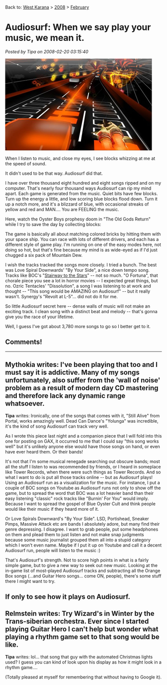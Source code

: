 Back to: [West Karana](/posts/westkarana.md) > [2008](/posts/2008/westkarana.md) > [February](./westkarana.md)
# Audiosurf: When we say play your music, we mean it.

*Posted by Tipa on 2008-02-20 03:15:40*

![audiosurf.jpg](../../../uploads/2008/02/audiosurf.jpg)

When I listen to music, and close my eyes, I see blocks whizzing at me at the speed of sound.

It didn't used to be that way. Audiosurf did that.

I have over three thousand eight hundred and eight songs ripped and on my computer. That's nearly four thousand ways Audiosurf can rip my mind apart. Each game is generated from the music. Quiet bits have few blocks. Turn up the energy a little, and low scoring blue blocks flood down. Turn it up a notch more, and it's a blizzard of blue, with occasional streaks of yellow and red and MAN.... You are FEELING the music.

Here, watch the Oyster Boys prophesy doom in "The Old Gods Return" while I try to save the day by collecting blocks:

The game is basically all about matching colored bricks by hitting them with your space ship. You can race with lots of different drivers, and each has a different style of game play. I'm running on one of the easy modes here, not doing so hot, but that's fine because my mind is as wide-eyed as if I'd just chugged a six pack of Mountain Dew.

I wish the tracks tracked the songs more closely. I tried a bunch. The best was Love Spiral Downwards' "By Your Side", a nice down tempo song. Tracks like BOC's "[Stairway to the Stars](http://youtube.com/watch?v=sA1K5NGAKEs)" -- not so much. "O Fortuna", that chorale piece you see a lot in horror movies -- I expected great things, but no. Ozric Tentacles' "Dissolution", a song I was listening to at work and thought -- "This song would be AMAZING on Audiosurf" -- but it really wasn't. Synergy's "Revolt at L-5"... did not do it for me.

So little Audiosurf secret here -- dense walls of music will not make an exciting track. I clean song with a distinct beat and melody -- that's gonna give you the race of your lifetime.

Well, I guess I've got about 3,780 more songs to go so I better get to it.

## Comments!
---
**Mythokia** writes: I've been playing that too and I must say it is addictive. Many of my songs unfortunately, also suffer from the 'wall of noise' problem as a result of modern day CD mastering and therefore lack any dynamic range whatsoever.
---
**Tipa** writes: Ironically, one of the songs that comes with it, "Still Alive" from Portal, works amazingly well. Dead Can Dance's "Yolunga" was incredible, it's the kind of song Audiosurf can track very well.

As I wrote this piece last night and a companion piece that I will fold into this one for posting on GAX, it occurred to me that I could say "this song works well" but it's unlikely anyone else would have those songs on hand, or even have ever heard them. Or their bands!

It's not that I'm some musical renegade searching out obscure bands; most all the stuff I listen to was recommended by friends, or I heard in someplace like Tower Records, when there were such things as Tower Records. And so what I want to do is put all those tracks online -- but as Audiosurf plays! Using an Audiosurf run as a visualization for the music. For instance, I put a couple of BOC songs on Youtube as Audiosurf runs not only to show off the game, but to spread the word that BOC was a lot heavier band than their easy listening "classic" rock tracks like "Burnin' For You" would imply. Because I want to spread the gospel of Blue Oyster Cult and think people would like their music if they heard more of it.

Or Love Spirals Downward's "By Your Side". LSD, Portishead, Sneaker Pimps, Massive Attack etc are bands I absolutely adore, but many find their genre depressing. I disagree. I want to grab people, put some headphones on them and plead them to just listen and not make snap judgments because some music journalist grouped them all into a stupid category which I won't even name. Maybe if I put it up on Youtube and call it a decent Audiosurf run, people will listen to the music :)

That's Audiosurf's strength. Not to score high points in what is a fairly simple game, but to give a new way to seek out new music. Looking at the in-game list of most-played Audiosurf tracks and subtracting all the Orange Box songs (...and Guitar Hero songs... come ON, people), there's some stuff there I might want to try.

If only to see how it plays on Audiosurf.
---
**Relmstein** writes: Try Wizard's in Winter by the Trans-siberian orchestra. Ever since I started playing Guitar Hero I can't help but wonder what playing a rhythm game set to that song would be like.
---
**Tipa** writes: lol... that song that guy with the automated Christmas lights used? I guess you can kind of look upon his display as how it might look in a rhythm game....

(Totally pleased at myself for remembering that without having to Google it).
